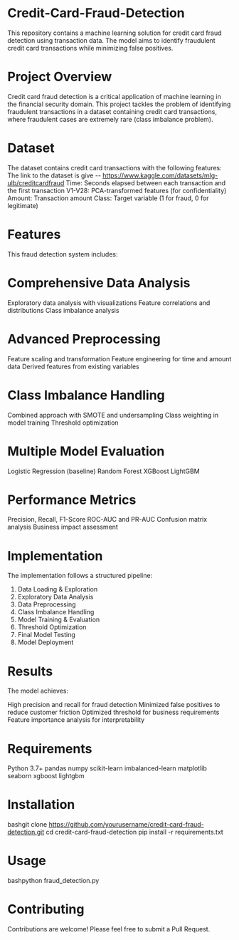 # Credit-Card-Fraud-Detection
This repository contains a machine learning solution for credit card fraud detection using transaction data. The model aims to identify fraudulent credit card transactions while minimizing false positives.
# Project Overview
Credit card fraud detection is a critical application of machine learning in the financial security domain. This project tackles the problem of identifying fraudulent transactions in a dataset containing credit card transactions, where fraudulent cases are extremely rare (class imbalance problem).
# Dataset
The dataset contains credit card transactions with the following features:
The link to the dataset is give -- https://www.kaggle.com/datasets/mlg-ulb/creditcardfraud
Time: Seconds elapsed between each transaction and the first transaction
V1-V28: PCA-transformed features (for confidentiality)
Amount: Transaction amount
Class: Target variable (1 for fraud, 0 for legitimate)

# Features
This fraud detection system includes:

# Comprehensive Data Analysis

Exploratory data analysis with visualizations
Feature correlations and distributions
Class imbalance analysis


# Advanced Preprocessing

Feature scaling and transformation
Feature engineering for time and amount data
Derived features from existing variables


# Class Imbalance Handling

Combined approach with SMOTE and undersampling
Class weighting in model training
Threshold optimization


# Multiple Model Evaluation

Logistic Regression (baseline)
Random Forest
XGBoost
LightGBM


# Performance Metrics

Precision, Recall, F1-Score
ROC-AUC and PR-AUC
Confusion matrix analysis
Business impact assessment



# Implementation
The implementation follows a structured pipeline:
1. Data Loading & Exploration
2. Exploratory Data Analysis
3. Data Preprocessing
4. Class Imbalance Handling
5. Model Training & Evaluation
6. Threshold Optimization
7. Final Model Testing
8. Model Deployment
# Results
The model achieves:

High precision and recall for fraud detection
Minimized false positives to reduce customer friction
Optimized threshold for business requirements
Feature importance analysis for interpretability

# Requirements

Python 3.7+
pandas
numpy
scikit-learn
imbalanced-learn
matplotlib
seaborn
xgboost
lightgbm

# Installation
bashgit clone https://github.com/yourusername/credit-card-fraud-detection.git
cd credit-card-fraud-detection
pip install -r requirements.txt
# Usage
bashpython fraud_detection.py
# Contributing
Contributions are welcome! Please feel free to submit a Pull Request.
